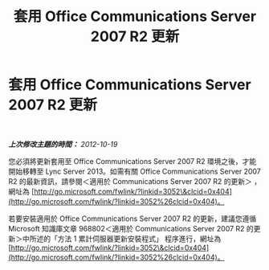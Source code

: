 ﻿---
title: 套用 Office Communications Server 2007 R2 更新
TOCTitle: 套用 Office Communications Server 2007 R2 更新
ms:assetid: d5f298ed-2d7d-4e0f-b45b-b2d665e5945e
ms:mtpsurl: https://technet.microsoft.com/zh-tw/library/JJ205302(v=OCS.15)
ms:contentKeyID: 49292422
ms.date: 08/10/2015
mtps_version: v=OCS.15
ms.translationtype: HT
---

# 套用 Office Communications Server 2007 R2 更新

 

_**上次修改主題的時間：** 2012-10-19_

您必須將更新套用至 Office Communications Server 2007 R2 環境之後，才能開始移轉至 Lync Server 2013。如需有關 Office Communications Server 2007 R2 的最新資訊，請參閱＜適用於 Communications Server 2007 R2 的更新＞ ，網址為 [http://go.microsoft.com/fwlink/?linkid=3052\&clcid=0x404](http://go.microsoft.com/fwlink/?linkid=3052%26clcid=0x404)。

若要安裝適用於 Office Communications Server 2007 R2 的更新，建議您遵循 Microsoft 知識庫文章 968802＜適用於 Communications Server 2007 R2 的更新＞中所述的「方法 1 累計伺服器更新安裝程式」 程序進行，網址為 [http://go.microsoft.com/fwlink/?linkid=3052\&clcid=0x404](http://go.microsoft.com/fwlink/?linkid=3052%26clcid=0x404)。

